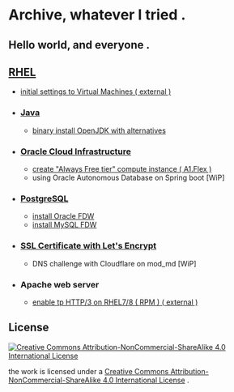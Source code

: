 # Archive, whatever I tried .

## Hello world, and everyone .

## [RHEL](./RHEL)

- [initial settings to Virtual Machines ( external )](https://github.com/furplag/cogman/)

- ### [Java](./Java)
  - [binary install OpenJDK with alternatives](./Java)

- ### [Oracle Cloud Infrastructure](./OCI)
  - [create "Always Free tier" compute instance ( A1.Flex )](./OCI)
  - using Oracle Autonomous Database on Spring boot [WiP]

- ### [PostgreSQL](./PostgreSQL)
  - [install Oracle FDW](./PostgreSQL/install_oracle_fdw.md)
  - [install MySQL FDW](./PostgreSQL/install_mysql_fdw.md)

- ### [SSL Certificate with Let's Encrypt](./SSL/LetsEncrypt)
  - DNS challenge with Cloudflare on mod_md [WiP]

- ### Apache web server
  - [enable tp HTTP/3 on RHEL7/8 ( RPM ) ( external )](https://github.com/furplag/archive/tree/rpm/)

## License
[![Creative Commons Attribution-NonCommercial-ShareAlike 4.0 International License](https://i.creativecommons.org/l/by-nc-sa/4.0/88x31.png)](http://creativecommons.org/licenses/by-nc-sa/4.0/)

the work is licensed under a [Creative Commons Attribution-NonCommercial-ShareAlike 4.0 International License](./LICENSE) .
